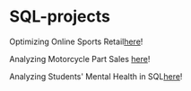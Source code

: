 # SQL-projects


Optimizing Online Sports Retail[here](https://github.com/lj-yuan/SQL-projects/tree/main/Optimizing%20Online%20Sports%20Retail%20Revenue)!

Analyzing Motorcycle Part Sales [here](https://github.com/lj-yuan/SQL-projects/tree/main/Analyzing%20Motorcycle%20Part%20Sales)!

Analyzing Students' Mental Health in SQL[here](https://github.com/lj-yuan/SQL-projects/tree/main/Analyzing%20Students'%20Mental%20Health%20in%20SQL)!
